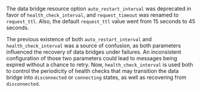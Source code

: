 The data bridge resource option `auto_restart_interval` was deprecated in favor of `health_check_interval`, and `request_timeout` was renamed to `request_ttl`.  Also, the default `request_ttl` value went from 15 seconds to 45 seconds.

The previous existence of both `auto_restart_interval` and `health_check_interval` was a source of confusion, as both parameters influenced the recovery of data bridges under failures.  An inconsistent configuration of those two parameters could lead to messages being expired without a chance to retry.  Now, `health_check_interval` is used both to control the periodicity of health checks that may transition the data bridge into `disconnected` or `connecting` states, as well as recovering from `disconnected`.
